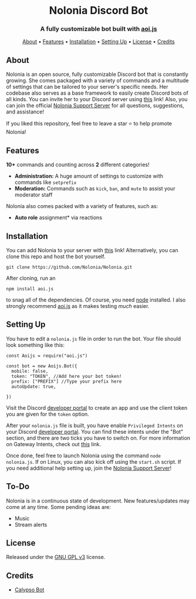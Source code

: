 <h1 align="center">
  <br>
  <br>
  Nolonia Discord Bot
  <br>
</h1>

<h3 align=center>A fully customizable bot built with <a href=https://github.com/aoijs/aoi.js>aoi.js</a></h3>


<div align=center>

 

</div>

<p align="center">
  <a href="#about">About</a>
  •
  <a href="#features">Features</a>
  •
  <a href="#installation">Installation</a>
  •
  <a href="#setting-up">Setting Up</a>
  •
  <a href="#license">License</a>
  •
  <a href="#credits">Credits</a>
</p>

## About

Nolonia is an open source, fully customizable Discord bot that is constantly growing. She comes packaged with a variety of commands and a multitude of settings that can be tailored to your server's specific needs. Her codebase also serves as a base framework to easily create Discord bots of all kinds. You can invite her to your Discord server using [this](https://discord.com/api/oauth2/authorize?client_id=839436962057551892&permissions=8&redirect_uri=https%3A%2F%2Fdiscord.gg%2F7CgzRGCUvC&response_type=code&scope=guilds.join%20bot) link! Also, you can join the official [Nolonia Support Server](https://discord.gg/7CgzRGCUvC) for all questions, suggestions, and assistance!

If you liked this repository, feel free to leave a star ⭐ to help promote Nolonia!

## Features

**10+** commands and counting across **2** different categories!

  * **Administration:** A huge amount of settings to customize with commands like `setprefix`
  * **Moderation:** Commands such as `kick`, `ban`, and `mute` to assist your moderator staff

Nolonia also comes packed with a variety of features, such as:

  * **Auto role** assignment* via reactions


## Installation

You can add Nolonia to your server with [this](https://discord.com/api/oauth2/authorize?client_id=839436962057551892&permissions=8&redirect_uri=https%3A%2F%2Fdiscord.gg%2F7CgzRGCUvC&response_type=code&scope=guilds.join%20bot) link! Alternatively, you can clone this repo and host the bot yourself.
```
git clone https://github.com/Nolonia/Nolonia.git
```
After cloning, run an
```
npm install aoi.js
```
to snag all of the dependencies. Of course, you need [node](https://nodejs.org/en/) installed. I also strongly recommend [aoi.js](https://www.npmjs.com/package/aoi.js) as it makes testing *much* easier.

## Setting Up

You have to edit a `nolonia.js` file in order to run the bot. Your file should look something like this:
```
const Aoijs = require("aoi.js")
 
const bot = new Aoijs.Bot({
  mobile: false,
  token: "TOKEN", //Add here your bot token!
  prefix: ["PREFIX"] //Type your prefix here
  autoUpdate: true, 
  
})
```
Visit the Discord [developer portal](https://discordapp.com/developers/applications/) to create an app and use the client token you are given for the `token` option.

After your `nolonia.js` file is built, you have enable `Privileged Intents` on your Discord [developer portal](https://discordapp.com/developers/applications/). You can find these intents under the "Bot" section, and there are two ticks you have to switch on. For more information on Gateway Intents, check out [this](https://discordjs.guide/popular-topics/intents.html#the-intents-bit-field-wrapper) link.

Once done, feel free to launch Nolonia using the command `node nolonia.js`. If on Linux, you can also kick off using the `start.sh` script. If you need additional help setting up, join the [Nolonia Support Server](https://discord.gg/7CgzRGCUvC)!


## To-Do

Nolonia is in a continuous state of development. New features/updates may come at any time. Some pending ideas are:

  * Music
  * Stream alerts

## License

Released under the [GNU GPL v3](https://www.gnu.org/licenses/gpl-3.0.en.html) license.

## Credits

* [Calypso Bot](https://github.com/sabattle/CalypsoBot)
